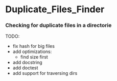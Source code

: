# Duplicate_Files_Finder
### Checking for duplicate files in a directorie

TODO:
* fix hash for big files
* add optimizations:
  - find size first
* add docstring
* add doctest
* add support for traversing dirs
